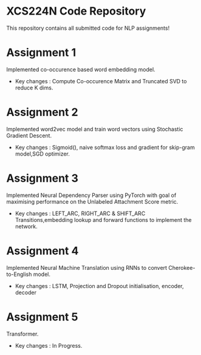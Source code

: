 # XCS224N Code Repository
This repository contains all submitted code for NLP assignments!

# Assignment 1
Implemented co-occurence based word embedding model.
- Key changes : Compute Co-occurence Matrix and Truncated SVD to reduce K dims.

# Assignment 2
Implemented word2vec model and train word vectors using Stochastic Gradient Descent.
- Key changes :  Sigmoid(), naive softmax loss and gradient for skip-gram model,SGD optimizer.

# Assignment 3
Implemented Neural Dependency Parser using PyTorch with goal of maximising performance on the Unlabeled Attachment Score metric.
- Key changes :  LEFT_ARC, RIGHT_ARC & SHIFT_ARC Transitions,embedding lookup and forward functions to implement the network.

# Assignment 4
Implemented Neural Machine Translation using RNNs to convert Cherokee-to-English model.
- Key changes :  LSTM, Projection and Dropout initialisation, encoder, decoder

# Assignment 5
Transformer.
- Key changes :  In Progress.


